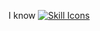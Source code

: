 I know
  <a href="https://skillicons.dev">
    <img src="https://skills.syvixor.com/api/icons?i=msdos,windows,&perline=8" alt="Skill Icons">
  </a>





<!--
**hayden9002/hayden9002** is a ✨ _special_ ✨ repository because its `README.md` (this file) appears on your GitHub profile.

Here are some ideas to get you started:

- 🔭 I’m currently working on ...
- 🌱 I’m currently learning ...
- 👯 I’m looking to collaborate on ...
- 🤔 I’m looking for help with ...
- 💬 Ask me about ...
- 📫 How to reach me: ...
- 😄 Pronouns: ...
- ⚡ Fun fact: ...
-->

